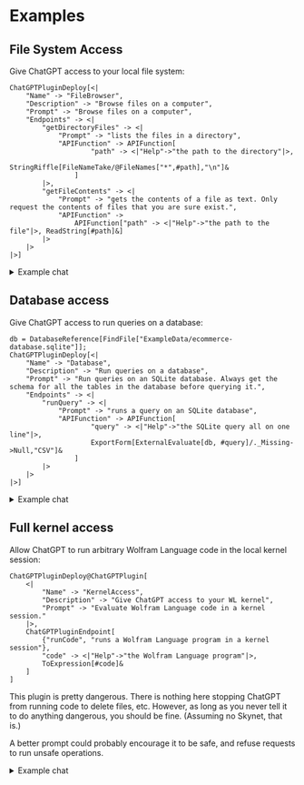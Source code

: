 # Examples

## File System Access
Give ChatGPT access to your local file system:

```wl
ChatGPTPluginDeploy[<|
	"Name" -> "FileBrowser",
	"Description" -> "Browse files on a computer",
	"Prompt" -> "Browse files on a computer",
	"Endpoints" -> <|
		"getDirectoryFiles" -> <|
			"Prompt" -> "lists the files in a directory",
			"APIFunction" -> APIFunction[
					"path" -> <|"Help"->"the path to the directory"|>,
					StringRiffle[FileNameTake/@FileNames["*",#path],"\n"]&
				]
		|>,
		"getFileContents" -> <|
			"Prompt" -> "gets the contents of a file as text. Only request the contents of files that you are sure exist.",
			"APIFunction" ->
				APIFunction["path" -> <|"Help"->"the path to the file"|>, ReadString[#path]&]
		|>
	|>
|>]
```

<details>
<summary>Example chat</summary>
  
![FileBrowser](https://user-images.githubusercontent.com/5055424/231871756-319b280d-ceb4-4229-8bfb-4967fc654727.png)

</details>

## Database access
Give ChatGPT access to run queries on a database:

```wl
db = DatabaseReference[FindFile["ExampleData/ecommerce-database.sqlite"]];
ChatGPTPluginDeploy[<|
	"Name" -> "Database",
	"Description" -> "Run queries on a database",
	"Prompt" -> "Run queries on an SQLite database. Always get the schema for all the tables in the database before querying it.",
	"Endpoints" -> <|
		"runQuery" -> <|
			"Prompt" -> "runs a query on an SQLite database",
			"APIFunction" -> APIFunction[
					"query" -> <|"Help"->"the SQLite query all on one line"|>,
					ExportForm[ExternalEvaluate[db, #query]/._Missing->Null,"CSV"]&
				]
		|>
	|>
|>]
```

<details>
<summary>Example chat</summary>
  
![Databases](https://user-images.githubusercontent.com/5055424/231873761-f5377093-ced3-48b2-bead-19d92e3573a4.png)

</details>

## Full kernel access

Allow ChatGPT to run arbitrary Wolfram Language code in the local kernel session:

```wl
ChatGPTPluginDeploy@ChatGPTPlugin[
	<|
		"Name" -> "KernelAccess",
		"Description" -> "Give ChatGPT access to your WL kernel",
		"Prompt" -> "Evaluate Wolfram Language code in a kernel session."
	|>,
	ChatGPTPluginEndpoint[
		{"runCode", "runs a Wolfram Language program in a kernel session"},
		"code" -> <|"Help"->"the Wolfram Language program"|>,
		ToExpression[#code]&
	]
]
```

This plugin is pretty dangerous. There is nothing here stopping ChatGPT from running code to delete files, etc. However, as long as you never tell it to do anything dangerous, you should be fine. (Assuming no Skynet, that is.)

A better prompt could probably encourage it to be safe, and refuse requests to run unsafe operations.

<details>
<summary>Example chat</summary>
  
  In the kernel from which the plugin was deployed:
  
  ```wl
  func[r_] := FixedPoint[Function[x, (x + r/x)/2], r]
  ```
  
  Then, with ChatGPT:
  
  ![KernelAccess](https://user-images.githubusercontent.com/5055424/231874481-cd558372-679e-477a-a840-eb71934b2c49.png)

  Later in the same kernel:
  
  ```wl
  shortestTourPlot[Thread@RandomGeoPosition[10]]
  ```
  
  <img width="420" alt="image" src="https://user-images.githubusercontent.com/5055424/231875177-deda4515-253c-4512-940a-e0049e1c2824.png">


</details>
